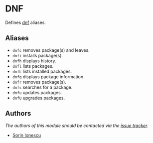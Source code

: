 # DNF

Defines [dnf][1] aliases.

## Aliases

- `dnfc` removes package(s) and leaves.
- `dnfi` installs package(s).
- `dnfh` displays history.
- `dnfl` lists packages.
- `dnfL` lists installed packages.
- `dnfq` displays package information.
- `dnfr` removes package(s).
- `dnfs` searches for a package.
- `dnfu` updates packages.
- `dnfU` upgrades packages.

## Authors

_The authors of this module should be contacted via the [issue tracker][2]._

- [Sorin Ionescu](https://github.com/sorin-ionescu)

[1]: https://fedoraproject.org/wiki/Features/DNF
[2]: https://github.com/sorin-ionescu/prezto/issues
